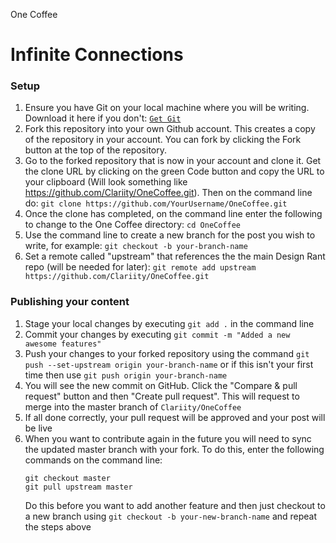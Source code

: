 One Coffee

# Infinite Connections

### Setup

1. Ensure you have Git on your local machine where you will be writing. Download it here if you don't: [`Get Git`](https://git-scm.com/downloads)
2. Fork this repository into your own Github account. This creates a copy of the repository in your account. You can fork by clicking the Fork button at the top of the repository.
3. Go to the forked repository that is now in your account and clone it. Get the clone URL by clicking on the green Code button and copy the URL to your clipboard (Will look something like https://github.com/Clariity/OneCoffee.git). Then on the command line do: `git clone https://github.com/YourUsername/OneCoffee.git`
4. Once the clone has completed, on the command line enter the following to change to the One Coffee directory: `cd OneCoffee`
5. Use the command line to create a new branch for the post you wish to write, for example: `git checkout -b your-branch-name`
6. Set a remote called "upstream" that references the the main Design Rant repo (will be needed for later): `git remote add upstream https://github.com/Clariity/OneCoffee.git`

### Publishing your content

1. Stage your local changes by executing `git add .` in the command line
2. Commit your changes by executing `git commit -m "Added a new awesome features"`
3. Push your changes to your forked repository using the command `git push --set-upstream origin your-branch-name` or if this isn't your first time then use `git push origin your-branch-name`
4. You will see the new commit on GitHub. Click the "Compare & pull request" button and then "Create pull request". This will request to merge into the master branch of `Clariity/OneCoffee`
5. If all done correctly, your pull request will be approved and your post will be live
6. When you want to contribute again in the future you will need to sync the updated master branch with your fork. To do this, enter the following commands on the command line:
   ```
   git checkout master
   git pull upstream master
   ```
   Do this before you want to add another feature and then just checkout to a new branch using `git checkout -b your-new-branch-name` and repeat the steps above
